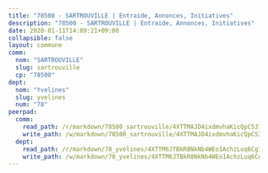 ```yaml
---
title: "78500 - SARTROUVILLE | Entraide, Annonces, Initiatives"
description: "78500 - SARTROUVILLE | Entraide, Annonces, Initiatives"
date: 2020-01-11T14:09:21+09:00
collapsible: false
layout: commune
comm:
  nom: "SARTROUVILLE"
  slug: sartrouville
  cp: "78500"
dept:
  nom: "Yvelines"
  slug: yvelines
  num: "78"
peerpad:
  comm:
    read_path: /r/markdown/78500_sartrouville/4XTTMAJD4ixdmvhaKicQpC5373S2pBKvFZGV8uT38qH7R3eqZ
    write_path: /w/markdown/78500_sartrouville/4XTTMAJD4ixdmvhaKicQpC5373S2pBKvFZGV8uT38qH7R3eqZ-K3TgTcP58p6pdjnhR7ot9gQ1WQc35dNacAggmPKnC19FoSkL1QUrEZuswjrPzGGikscsVP3jX4vPpCxfBznerswXnSjS4UfUBa9LpB2Pz9eAEmoiGpyvqtHRKRKDmjHQXdXCzJmH
  dept:
    read_path: /r/markdown/78_yvelines/4XTTM6JTBkR8NkNb4WEo1AchzLuq6Cg73ydg7w9pErcQZA13p
    write_path: /w/markdown/78_yvelines/4XTTM6JTBkR8NkNb4WEo1AchzLuq6Cg73ydg7w9pErcQZA13p-K3TgUBFRQCPZwoWqJkunXeSjdgbtU3xzUSsui8DBc3rCTw6mbo4gNvfQRdE99JD3AnVW7fzseq687LKfGWCfAPajih5ByiZ3SpFz1r449oWaDnM5BHKZTbYtf6pEhRvzWbcazhrS
---
```


